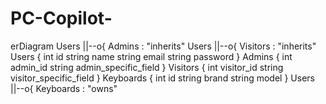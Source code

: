 # PC-Copilot-
erDiagram
    Users ||--o{ Admins : "inherits"
    Users ||--o{ Visitors : "inherits"
    Users {
        int id
        string name
        string email
        string password
    }
    Admins {
        int admin_id
        string admin_specific_field
    }
    Visitors {
        int visitor_id
        string visitor_specific_field
    }
    Keyboards {
        int id
        string brand
        string model
    }
    Users ||--o{ Keyboards : "owns"